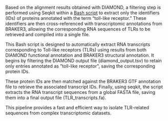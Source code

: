 

Based on the alignment results obtained with DIAMOND, a filtering step is performed using Seqkit within a [Bash script](../Scripts/Script_TLRs.sh) to extract only the identifiers (IDs) of proteins annotated with the term “toll-like receptor.” These identifiers are then cross-referenced with transcriptomic annotations from BRAKER3, allowing the corresponding RNA sequences of TLRs to be retrieved and compiled into a single file.

This Bash script is designed to automatically extract RNA transcripts corresponding to Toll-like receptors (TLRs) using results from both DIAMOND functional annotation and BRAKER3 structural annotation. It begins by filtering the DIAMOND output file (diamond_output.tsv) to retain only entries annotated as "toll-like receptor", saving the corresponding protein IDs.

These protein IDs are then matched against the BRAKER3 GTF annotation file to retrieve the associated transcript IDs. Finally, using seqkit, the script extracts the RNA transcript sequences from a global FASTA file, saving them into a final output file (TLR_transcripts.fa). 

This pipeline provides a fast and efficient way to isolate TLR-related sequences from complex transcriptomic datasets.
